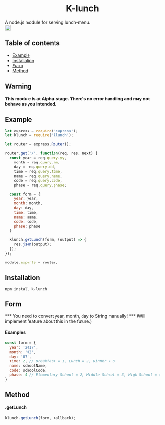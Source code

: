 <h1 align="center">K-lunch</h1>
A node.js module for serving lunch-menu.
<div>
<a href="https://badge.fury.io/js/k-lunch"><img src="https://badge.fury.io/js/k-lunch.svg" alt="npm version" height="18"></a>
</div>

## Table of contents

- [Example](#example)
- [Installation](#installation)
- [Form](#form)
- [Method](#method)

## Warning

#### This module is at Alpha-stage. There's no error handling and may not behave as you intended.

## Example
```js
let express = require('express');
let klunch = require('klunch');

let router = express.Router();

router.get('/', function(req, res, next) {
  const year = req.query.yy,
    month = req.query.mm,
    day = req.query.dd,
    time = req.query.time,
    name = req.query.name,
    code = req.query.code,
    phase = req.query.phase;

  const form = {
    year: year,
    month: month,
    day: day,
    time: time,
    name: name,
    code: code,
    phase: phase
  }

  klunch.getLunch(form, (output) => {
    res.json(output);
  });
});

module.exports = router;
```

## Installation
```
npm install k-lunch
```

## Form
*** You need to convert year, month, day to String manually! ***
(Will implement feature about this in the future.)

#### Examples
```js
const form = {
  year: '2017',
  month: '02',
  day: '07',
  time: 2, // Breakfast = 1, Lunch = 2, Dinner = 3
  name: schoolName,
  code: schoolCode,
  phase: 4 // Elementary School = 2, Middle School = 3, High School = 4
}
```

## Method

#### .getLunch

```js
klunch.getLunch(form, callback);
```
